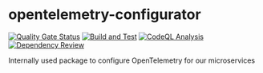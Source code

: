 # opentelemetry-configurator

[![Quality Gate Status](https://sonarcloud.io/api/project_badges/measure?project=myrotvorets_opentelemetry-configurator&metric=alert_status)](https://sonarcloud.io/dashboard?id=myrotvorets_opentelemetry-configurator)
[![Build and Test](https://github.com/myrotvorets/opentelemetry-configurator/actions/workflows/build.yml/badge.svg)](https://github.com/myrotvorets/opentelemetry-configurator/actions/workflows/build.yml)
[![CodeQL Analysis](https://github.com/myrotvorets/opentelemetry-configurator/actions/workflows/codeql-analysis.yml/badge.svg)](https://github.com/myrotvorets/opentelemetry-configurator/actions/workflows/codeql-analysis.yml)
[![Dependency Review](https://github.com/myrotvorets/opentelemetry-configurator/actions/workflows/dependency-review.yml/badge.svg)](https://github.com/myrotvorets/opentelemetry-configurator/actions/workflows/dependency-review.yml)

Internally used package to configure OpenTelemetry for our microservices
